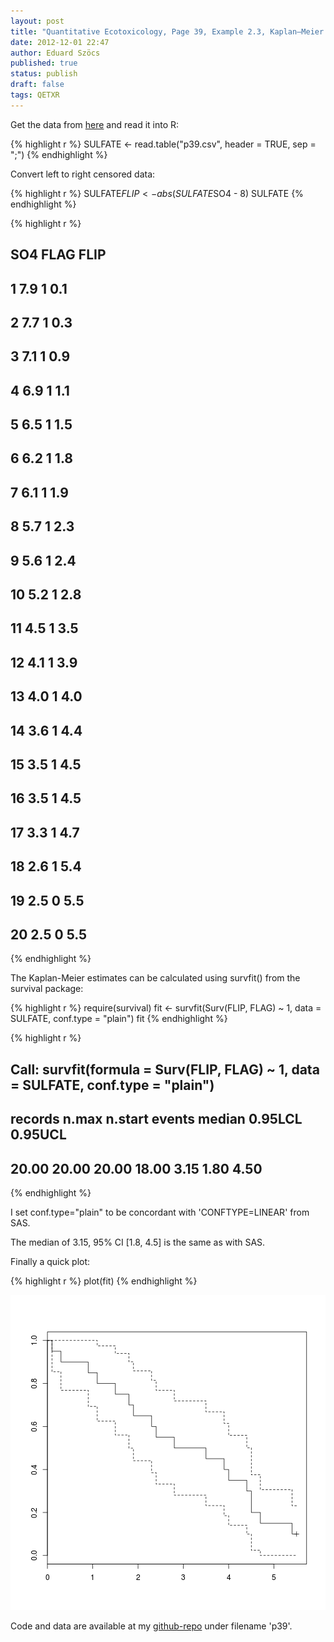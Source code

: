 ```yaml
---
layout: post
title: "Quantitative Ecotoxicology, Page 39, Example 2.3, Kaplan–Meier estimates"
date: 2012-12-01 22:47
author: Eduard Szöcs
published: true
status: publish
draft: false
tags: QETXR
---
```

Get the data from [here](https://raw.github.com/EDiLD/r-ed/master/quantitative_ecotoxicology/data/p39.csv) and read it into R:




{% highlight r %}
SULFATE <- read.table("p39.csv", header = TRUE, sep = ";")
{% endhighlight %}


Convert left to right censored data:

{% highlight r %}
SULFATE$FLIP <- abs(SULFATE$SO4 - 8)
SULFATE
{% endhighlight %}

{% highlight r %}
##    SO4 FLAG FLIP
## 1  7.9    1  0.1
## 2  7.7    1  0.3
## 3  7.1    1  0.9
## 4  6.9    1  1.1
## 5  6.5    1  1.5
## 6  6.2    1  1.8
## 7  6.1    1  1.9
## 8  5.7    1  2.3
## 9  5.6    1  2.4
## 10 5.2    1  2.8
## 11 4.5    1  3.5
## 12 4.1    1  3.9
## 13 4.0    1  4.0
## 14 3.6    1  4.4
## 15 3.5    1  4.5
## 16 3.5    1  4.5
## 17 3.3    1  4.7
## 18 2.6    1  5.4
## 19 2.5    0  5.5
## 20 2.5    0  5.5
{% endhighlight %}


The Kaplan-Meier estimates can be calculated using survfit() from the survival package:

{% highlight r %}
require(survival)
fit <- survfit(Surv(FLIP, FLAG) ~ 1, data = SULFATE, conf.type = "plain")
fit
{% endhighlight %}

{% highlight r %}
## Call: survfit(formula = Surv(FLIP, FLAG) ~ 1, data = SULFATE, conf.type = "plain")
## 
## records   n.max n.start  events  median 0.95LCL 0.95UCL 
##   20.00   20.00   20.00   18.00    3.15    1.80    4.50
{% endhighlight %}


I set conf.type="plain" to be concordant with 'CONFTYPE=LINEAR' from SAS.

The median of 3.15, 95% CI [1.8, 4.5] is the same as with SAS.

Finally a quick plot:

{% highlight r %}
plot(fit)
{% endhighlight %}

![plot of chunk p39](/figures/p39.png) 



Code and data are available at my [github-repo](https://github.com/EDiLD/r-ed/tree/master/quantitative_ecotoxicology) under filename 'p39'.
